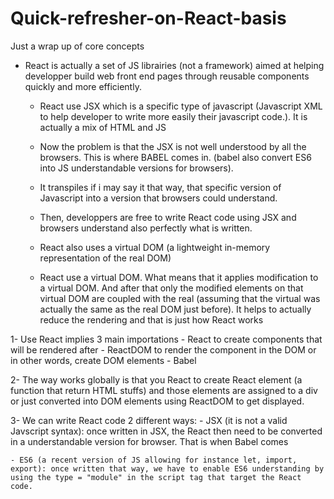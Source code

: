 # Quick-refresher-on-React-basis
Just a wrap up of core concepts

- React is actually a set of JS librairies (not a framework) aimed at helping developper build web front end pages through reusable components quickly and more efficiently.
    - React use JSX which is a specific type of javascript (Javascript XML to help developer to write more easily their javascript code.). It is actually a mix of HTML and JS

    - Now the problem is that the JSX is not well understood by all the browsers. This is where BABEL comes in. (babel also convert ES6 into JS understandable versions for browsers).

    - It transpiles if i may say it that way, that specific version of Javascript into a version that browsers could understand.
     
    - Then, developpers are free to write React code using JSX and browsers understand also perfectly what is written. 
    
    - React also uses a virtual DOM (a lightweight in-memory representation of the real DOM)
    - React use a virtual DOM. What means that it applies modification to a virtual DOM. And after that only the modified elements on that virtual DOM are coupled with the real (assuming that the virtual was actually the same as the real DOM just before). It helps to actually reduce the rendering and that is just how React works

1- Use React implies 3 main importations 
    - React to create components that will be rendered after
    - ReactDOM to render the component in the DOM or in other words, create DOM elements 
    - Babel

2- The way works globally is that you React to create React element (a function that return HTML stuffs) and those elements are assigned to a div or just converted into DOM elements using ReactDOM to get displayed. 

3- We can write React code 2 different ways:
    - JSX (it is not a valid Javscript syntax): once written in JSX, the React then need to be converted in a understandable version for browser. That is when Babel comes

    - ES6 (a recent version of JS allowing for instance let, import, export): once written that way, we have to enable ES6 understanding by using the type = "module" in the script tag that target the React code.



